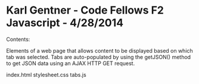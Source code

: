 # Karl Gentner - Code Fellows F2 Javascript - 4/28/2014

Contents:  

Elements of a web page that allows content to be displayed based on which tab was selected. Tabs are auto-populated by using the getJSON() method to get JSON data using an AJAX HTTP GET request.

index.html
stylesheet.css
tabs.js


